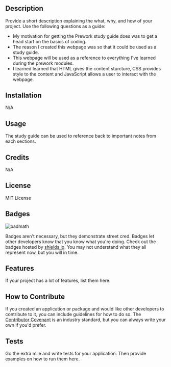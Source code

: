 # <Prework Study Guide Webpage>

## Description

Provide a short description explaining the what, why, and how of your project. Use the following questions as a guide:

- My motivation for getting the Prework study guide does was to get a head start on the basics of coding.
- The reason I created this webpage was so that it could be used as a study guide. 
- This webpage will be used as a reference to everything I've learned during the prework modules.
- I learned learned that HTML gives the content sturcture, CSS provides style to the content and JavaScript allows a user to interact with the webpage.

## Installation

N/A

## Usage

The study guide can be used to reference back to important notes from each sections.

## Credits

N/A

## License

MIT License

## Badges

![badmath](https://img.shields.io/github/languages/top/nielsenjared/badmath)

Badges aren't necessary, but they demonstrate street cred. Badges let other developers know that you know what you're doing. Check out the badges hosted by [shields.io](https://shields.io/). You may not understand what they all represent now, but you will in time.

## Features

If your project has a lot of features, list them here.

## How to Contribute

If you created an application or package and would like other developers to contribute to it, you can include guidelines for how to do so. The [Contributor Covenant](https://www.contributor-covenant.org/) is an industry standard, but you can always write your own if you'd prefer.

## Tests

Go the extra mile and write tests for your application. Then provide examples on how to run them here.